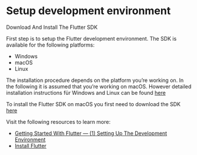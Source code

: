 # Setup development environment

Download And Install The Flutter SDK

First step is to setup the Flutter development environment. The SDK is available for the following platforms: 
- Windows
- macOS 
- Linux 

The installation procedure depends on the platform you’re working on. In the following it is assumed that you’re working on macOS. However detailed installation instructions für Windows and Linux can be found [here](https://flutter.dev/docs/get-started/install)

To install the Flutter SDK on macOS you first need to download the SDK [here](https://flutter.dev/docs/get-started/install/macos)

Visit the following resources to learn more:

- [Getting Started With Flutter — (1) Setting Up The Development Environment](https://medium.com/codingthesmartway-com-blog/getting-started-with-flutter-1-setting-up-the-development-environment-9428031991e2)
- [Install Flutter](https://docs.flutter.dev/get-started/install)

